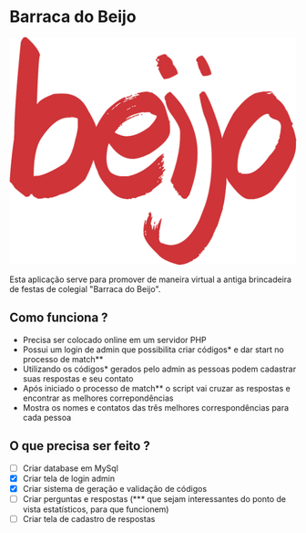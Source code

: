 # Barraca do Beijo

![alt text](https://github.com/manbomb/Barraca-do-Beijo/blob/master/beijo.png)

Esta aplicação serve para promover de maneira virtual a antiga brincadeira de festas de colegial "Barraca do Beijo".

## Como funciona ?

- Precisa ser colocado online em um servidor PHP
- Possui um login de admin que possibilita criar códigos* e dar start no processo de match**
- Utilizando os códigos* gerados pelo admin as pessoas podem cadastrar suas respostas e seu contato
- Após iniciado o processo de match** o script vai cruzar as respostas e encontrar as melhores correpondências
- Mostra os nomes e contatos das três melhores correspondências para cada pessoa

## O que precisa ser feito ?

- [ ] Criar database em MySql
- [x] Criar tela de login admin
- [x] Criar sistema de geração e validação de códigos
- [ ] Criar perguntas e respostas (*** que sejam interessantes do ponto de vista estatísticos, para que funcionem)
- [ ] Criar tela de cadastro de respostas 

